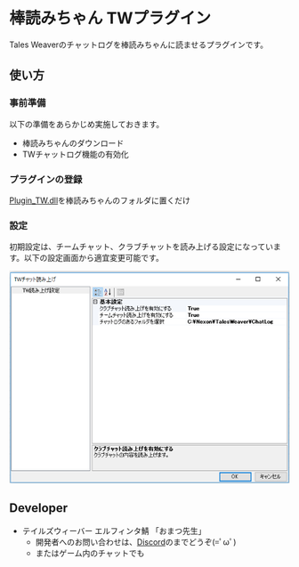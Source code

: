 # 棒読みちゃん TWプラグイン

Tales Weaverのチャットログを棒読みちゃんに読ませるプラグインです。

## 使い方

### 事前準備  

以下の準備をあらかじめ実施しておきます。

* 棒読みちゃんのダウンロード
* TWチャットログ機能の有効化

### プラグインの登録

[Plugin_TW.dll](dist/Plugin_TW.dll)を棒読みちゃんのフォルダに置くだけ

### 設定

初期設定は、チームチャット、クラブチャットを読み上げる設定になっています。以下の設定画面から適宜変更可能です。

![設定画面](settings.png)


## Developer

* テイルズウィーバー エルフィンタ鯖 「おまつ先生」
    * 開発者へのお問い合わせは、[Discord](https://discord.gg/ksFC4rP)のまでどうぞ(=ﾟωﾟ)
    * またはゲーム内のチャットでも

